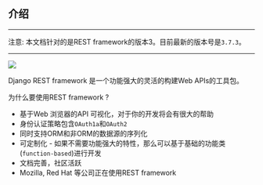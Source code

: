 ## 介绍

---

注意: 本文档针对的是REST framework的版本3。目前最新的版本号是```3.7.3```。

---

![](../images/logo.png)


Django REST framework 是一个功能强大的灵活的构建Web APIs的工具包。

为什么要使用REST framework ?
- 基于Web 浏览器的API 可视化，对于你的开发将会有很大的帮助
- 身份认证策略包含```OAuth1a```和```OAuth2```
- 同时支持ORM和非ORM的数据源的序列化
- 可定制化 - 如果不需要功能强大的特性，那么可以基于基础的功能类(```function-based```)进行开发
- 文档完善，社区活跃
- Mozilla, Red Hat 等公司正在使用REST framework
